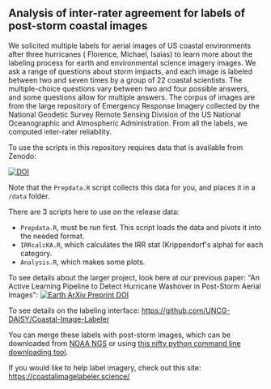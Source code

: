 ## Analysis of inter-rater agreement for labels of post-storm coastal images

We solicited multiple labels for aerial images of US coastal environments after three hurricanes ( Florence, Michael, Isaias) to learn more about the labeling process for earth and environmental science imagery images. We ask a range of questions about storm impacts, and each image is labeled between two and seven times by a group of 22 coastal scientists. The multiple-choice questions vary between two and four possible answers, and some questions allow for multiple answers. The corpus of images are from the large repository of Emergency Response Imagery collected by the National Geodetic Survey Remote Sensing Division of the US National Oceanographic and Atmospheric Administration. From all the labels, we computed inter-rater reliability.

To use the scripts in this repository requires data that is available from Zenodo:

[![DOI](https://zenodo.org/badge/DOI/10.5281/zenodo.4967050.svg)](https://doi.org/10.5281/zenodo.4967050)


Note that the `Prepdata.R` script collects this data for you, and places it in a `/data` folder.

There are 3 scripts here to use on the release data:

- `Prepdata.R`, must be run first. This script loads the data and pivots it into the needed format.
- `IRRcalcKA.R`, which calculates the IRR stat (Krippendorf's alpha) for each category.
- `Analysis.R`, which makes some plots.

To see details about the larger project, look here at our previous paper: "An Active Learning Pipeline to Detect Hurricane Washover in Post-Storm Aerial Images": [![Earth ArXiv Preprint
DOI](https://img.shields.io/badge/%F0%9F%8C%8D%F0%9F%8C%8F%F0%9F%8C%8E%20EarthArXiv-doi.org%2F10.31223%2FX5JW23-%23FF7F2A)](https://doi.org/10.31223/X5JW23)

To see details on the labeling interface: https://github.com/UNCG-DAISY/Coastal-Image-Labeler

You can merge these labels with post-storm images, which can be downloaded from [NOAA NGS](https://storms.ngs.noaa.gov/) or using [this nifty python command line downloading tool](https://github.com/UNCG-DAISY/psi-collect). 

If you would like to help label imagery, check out this site: https://coastalimagelabeler.science/